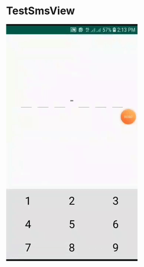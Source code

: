 # TestSmsView

![alt text][logo]

[logo]: https://github.com/DjamshidDjurayev/TestSmsView/blob/master/sms_input.gif
